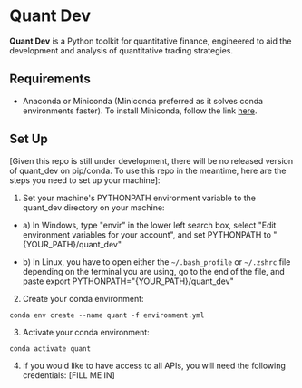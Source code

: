 # Quant Dev
**Quant Dev** is a Python toolkit for quantitative finance, engineered to aid the development and analysis of quantitative trading strategies.

## Requirements

* Anaconda or Miniconda (Miniconda preferred as it solves conda environments faster). To install Miniconda, follow the link [here](https://docs.anaconda.com/miniconda/install/#).

## Set Up
[Given this repo is still under development, there will be no released version of quant_dev on pip/conda. To use this repo in the meantime, here are the steps you need to set up your machine]:

1. Set your machine's PYTHONPATH environment variable to the quant_dev directory on your machine:
* a) In Windows, type "envir" in the lower left search box, select "Edit environment variables for your account", and set PYTHONPATH to "{YOUR_PATH}/quant_dev"

* b) In Linux, you have to open either the `~/.bash_profile` or `~/.zshrc` file depending on the terminal you are using, go to the end of the file, and paste export PYTHONPATH="{YOUR_PATH}/quant_dev"


2. Create your conda environment:
```
conda env create --name quant -f environment.yml
```

3. Activate your conda environment:
```
conda activate quant
```

4. If you would like to have access to all APIs, you will need the following credentials: [FILL ME IN]
